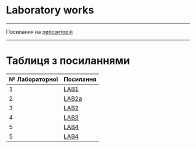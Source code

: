 # Laboratory works
---

Посилання на [репозиторій](https://github.com/Ciel-Didux/TPIS)

---
# Таблиця з посиланнями
|№ Лабораторної|Посилання|
|---|---|
|1|[LAB1](https://github.com/Ciel-Didux/TPIS/tree/main/LAB_1)|
|2|[LAB2a](https://github.com/Ciel-Didux/TPIS/tree/main/LAB_2a)|
|3|[LAB2](https://github.com/Ciel-Didux/TPIS/tree/main/LAB_2)|
|4|[LAB3](https://github.com/Ciel-Didux/TPIS/tree/main/LAB_3)|
|5|[LAB4](https://github.com/Ciel-Didux/TPIS/tree/main/LAB_4)|
|5|[LAB4](https://github.com/Ciel-Didux/TPIS/tree/main/LAB_5)|
